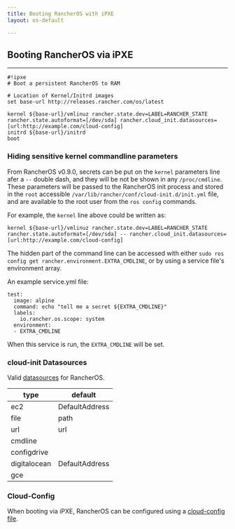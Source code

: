 ```yaml
---
title: Booting RancherOS with iPXE
layout: os-default

---
```

## Booting RancherOS via iPXE
----

```
#!ipxe
# Boot a persistent RancherOS to RAM

# Location of Kernel/Initrd images
set base-url http://releases.rancher.com/os/latest

kernel ${base-url}/vmlinuz rancher.state.dev=LABEL=RANCHER_STATE rancher.state.autoformat=[/dev/sda] rancher.cloud_init.datasources=[url:http://example.com/cloud-config]
initrd ${base-url}/initrd
boot
```

### Hiding sensitive kernel commandline parameters

From RancherOS v0.9.0, secrets can be put on the `kernel` parameters line afer a `--` double dash, and they will be not be shown in any `/proc/cmdline`. These parameters
will be passed to the RancherOS init process and stored in the `root` accessible `/var/lib/rancher/conf/cloud-init.d/init.yml` file, and are available to the root user from the `ros config` commands.

For example, the `kernel` line above could be written as:

```
kernel ${base-url}/vmlinuz rancher.state.dev=LABEL=RANCHER_STATE rancher.state.autoformat=[/dev/sda] -- rancher.cloud_init.datasources=[url:http://example.com/cloud-config]
```

The hidden part of the command line can be accessed with either `sudo ros config get rancher.environment.EXTRA_CMDLINE`, or by using a service file's environment array.

An example service.yml file:

```
test:
  image: alpine
  command: echo "tell me a secret ${EXTRA_CMDLINE}"
  labels:
    io.rancher.os.scope: system
  environment:
  - EXTRA_CMDLINE
```

When this service is run, the `EXTRA_CMDLINE` will be set.


### cloud-init Datasources

Valid [datasources](https://github.com/rancher/os/blob/3338c4ac63597940bcde7e6005f1cc09287062a2/cmd/cloudinit/cloudinit.go#L378) for RancherOS.

| type | default |
|---|---|
| ec2 | DefaultAddress |
| file | path |
| url | url |
| cmdline |  |
| configdrive |  |
| digitalocean | DefaultAddress |
| gce |  |

### Cloud-Config

When booting via iPXE, RancherOS can be configured using a [cloud-config file]({{site.baseurl}}/os/configuration/#cloud-config).
